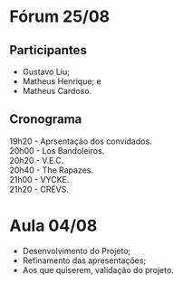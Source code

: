 # Fórum 25/08

## Participantes
- Gustavo Liu;
- Matheus Henrique; e
- Matheus Cardoso.

## Cronograma 
19h20 - Aprsentação dos convidados.  
20h00 - Los Bandoleiros.  
20h20 -  V.E.C.  
20h40 - The Rapazes.  
21h00 - VYCKE.  
21h20 - CREVS.  

# Aula 04/08
- Desenvolvimento do Projeto;
- Refinamento das apresentações;
- Aos que quiserem, validação do projeto.



